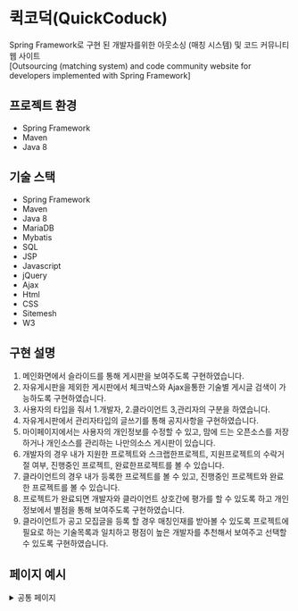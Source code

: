 # 퀵코덕(QuickCoduck)
Spring Framework로 구현 된 개발자를위한 아웃소싱 (매칭 시스템) 및 코드 커뮤니티 웹 사이트<br>
[Outsourcing (matching system) and code community website for developers implemented with Spring Framework]

## 프로젝트 환경
 - Spring Framework
 - Maven
 - Java 8
 
## 기술 스택
 - Spring Framework
 - Maven
 - Java 8
 - MariaDB
 - Mybatis
 - SQL
 - JSP
 - Javascript
 - jQuery
 - Ajax
 - Html
 - CSS
 - Sitemesh
 - W3
 
## 구현 설명
1. 메인화면에서 슬라이드를 통해 게시판을 보여주도록 구현하였습니다.
2. 자유게시판을 제외한 게시판에서 체크박스와 Ajax을통한 기술별 게시글 검색이
가능하도록 구현하였습니다.
3. 사용자의 타입을 줘서 1.개발자, 2.클라이언트 3,관리자의 구분을 하였습니다.
4. 자유게시판에서 관리자타입의 글쓰기를 통해 공지사항을 구현하였습니다.
5. 마이페이지에서는 사용자의 개인정보를 수정할 수 있고, 맘에 드는 오픈소스를
저장하거나 개인소스를 관리하는 나만의소스 게시판이 있습니다.
6. 개발자의 경우 내가 지원한 프로젝트와 스크랩한프로젝트, 지원프로젝트의
수락거절 여부, 진행중인 프로젝트, 완료한프로젝트를 볼 수 있습니다.
7. 클라이언트의 경우 내가 등록한 프로젝트를 볼 수 있고, 진행중인 프로젝트와
완료한 프로젝트를 볼 수 있습니다.
8. 프로젝트가 완료되면 개발자와 클라이언트 상호간에 평가를 할 수 있도록 하고
개인정보에서 별점을 통해 보여주도록 구현하였습니다.
9. 클라이언트가 공고 모집글을 등록 할 경우 매칭인재를 받아볼 수 있도록
프로젝트에 필요로 하는 기술목록과 일치하고 평점이 높은 개발자를 추천해서
보여주고 선택할 수 있도록 구현하였습니다.

 
 ## 페이지 예시
 
 <details>
<summary>공통 페이지</summary>
<div markdown="1">
 
 ### 시작 페이지
 ![시작페이지](https://user-images.githubusercontent.com/46177529/92350454-13ad8400-f114-11ea-9285-b9b51c2dabdb.png)

 ### 회원가입 페이지 (User, Client 선택가능) : 해당 캡쳐는 양식에 맞추지 않고 진행 했을 경우
 ![회원가입](https://user-images.githubusercontent.com/46177529/92350537-45bee600-f114-11ea-900e-c6e3e9195f03.png)

 ### 로그인 페이지
 ![로그인](https://user-images.githubusercontent.com/46177529/92350560-4f484e00-f114-11ea-85f6-39b1c156299a.png)

 ### 메인 페이지 (인기소스, 인기프로젝트 : 스크랩/Duck, 조회수 등을 통한 게시글 순위 선정) : 로그인 이후 이용 가능
 ![메인인기소스](https://user-images.githubusercontent.com/46177529/92350571-57a08900-f114-11ea-8dd5-542d38155263.png)
 ---
 ![메인인기프로젝트](https://user-images.githubusercontent.com/46177529/92350582-5ec79700-f114-11ea-879d-693b2216f373.png)


 ### 게시판 (오픈소스, 프로젝트공고, 자유) : 로그인 이후 이용 가능, 좌측 체크박스를 클릭할 시 Ajax 요청&응답에 의해 게시글 목록 Update
 ![오픈소스게시판](https://user-images.githubusercontent.com/46177529/92350592-66873b80-f114-11ea-852d-9bd9aff24d91.png)
 ---
 ![프로젝트공고게시판](https://user-images.githubusercontent.com/46177529/92350603-6d15b300-f114-11ea-8d99-35198109d306.png)
 ---
 ![자유게시판](https://user-images.githubusercontent.com/46177529/92351078-b4e90a00-f115-11ea-86c8-728a7a85ecb9.PNG)
</div>
</details>




